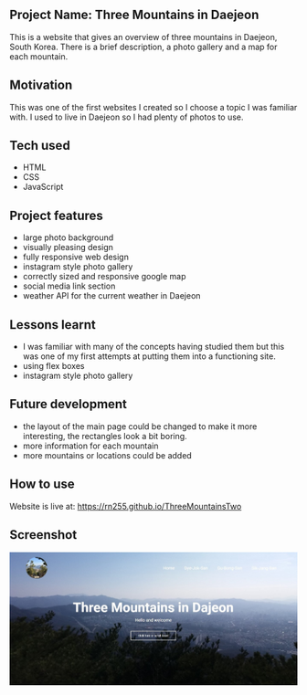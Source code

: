## Project Name: Three Mountains in Daejeon
This is a website that gives an overview of three mountains in Daejeon, South Korea. There is a brief description, a photo gallery and a map for each mountain.

## Motivation
This was one of the first websites I created so I choose a topic I was familiar with. I used to live in Daejeon so I had plenty of photos to use.

## Tech used
- HTML
- CSS
- JavaScript

## Project features
- large photo background
- visually pleasing design
- fully responsive web design
- instagram style photo gallery
- correctly sized and responsive google map
- social media link section
- weather API for the current weather in Daejeon

## Lessons learnt
- I was familiar with many of the concepts having studied them but this was one of my first attempts at putting them into a functioning site.
- using flex boxes
- instagram style photo gallery

## Future development
- the layout of the main page could be changed to make it more interesting, the rectangles look a bit boring.
- more information for each mountain
- more mountains or locations could be added

## How to use
Website is live at: https://rn255.github.io/ThreeMountainsTwo

## Screenshot
![Three Mountains Screenshot](https://github.com/RN255/ThreeMountainsTwo/blob/main/images/threeMountainsDaejeon.jpg)
